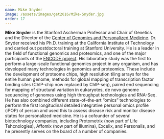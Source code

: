 ```yaml
---
name: Mike Snyder
image: /assets/images/get2016/Mike-Snyder.jpg
order: 17
---
```


**Mike Snyder** is the Stanford Ascherman Professor and Chair of Genetics and the Director of the [Center of Genomics and Personalized Medicine](http://scgpm.stanford.edu/). Dr. Snyder received his Ph.D. training at the California Institute of Technology and carried out postdoctoral training at Stanford University. He is a leader in the field of functional genomics and proteomics, and one of the major participants of the [ENCODE project](http://www.genome.gov/encode/). His laboratory study was the first to perform a large-scale functional genomics project in any organism, and has developed many technologies in genomics and proteomics. These include the development of proteome chips, high resolution tiling arrays for the entire human genome, methods for global mapping of transcription factor binding sites (ChIP-chip now replaced by ChIP-seq), paired end sequencing for mapping of structural variation in eukaryotes, de novo genome sequencing of genomes using high throughput technologies and RNA-Seq. He has also combined different state-of–the-art “omics” technologies to perform the first longitudinal detailed integrative personal omics profile (iPOP) of person and used this to assess disease risk and monitor disease states for personalized medicine. He is a cofounder of several biotechnology companies, including Protometrix (now part of Life Tehcnologies), Affomix (now part of Illumina), Excelix, and Personalis, and he presently serves on the board of a number of companies.
